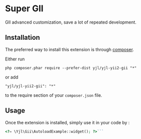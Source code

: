 Super GII
=========
GII advanced customization, save a lot of repeated development.

Installation
------------

The preferred way to install this extension is through [composer](http://getcomposer.org/download/).

Either run

```
php composer.phar require --prefer-dist yjl/yjl-yii2-gii "*"
```

or add

```
"yjl/yjl-yii2-gii": "*"
```

to the require section of your `composer.json` file.


Usage
-----

Once the extension is installed, simply use it in your code by  :

```php
<?= \Yjl\Gii\AutoloadExample::widget(); ?>```